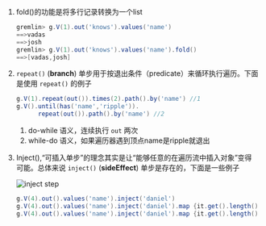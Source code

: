 1. fold()的功能是将多行记录转换为一个list

   ```groovy
   gremlin> g.V(1).out('knows').values('name')
   ==>vadas
   ==>josh
   gremlin> g.V(1).out('knows').values('name').fold()
   ==>[vadas,josh]
   ```

2. `repeat()` (**branch**) 单步用于按退出条件（predicate）来循环执行遍历。下面是使用 `repeat()` 的例子

   ```groovy
   g.V(1).repeat(out()).times(2).path().by('name') //1
   g.V().until(has('name','ripple')).
         repeat(out()).path().by('name') //2
   ```

   1. do-while 语义，连续执行 `out` 两次
   2. while-do 语义，如果遍历器遇到顶点name是ripple就退出

3. Inject(),“可插入单步”的理念其实是让“能够任意的在遍历流中插入对象”变得可能。总体来说 `inject()` (**sideEffect**) 单步是存在的，下面是一些例子

   ![inject step](/Users/yknife/Documents/笔记/截图/inject-step.png)

   ```groovy
   g.V(4).out().values('name').inject('daniel')
   g.V(4).out().values('name').inject('daniel').map {it.get().length()}
   g.V(4).out().values('name').inject('daniel').map {it.get().length()}.path()
   ```

   
